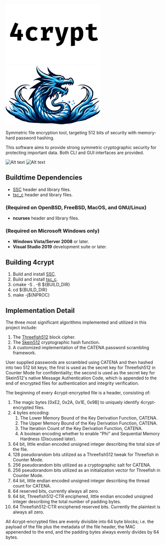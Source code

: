![Alt text](/share/title.png "4crypt")
![Alt text](/share/logo.png  "Dragon")

Symmetric file encryption tool, targeting 512 bits of security with memory-hard password hashing.

This software aims to provide strong symmetric cryptographic security for protecting important data.
Both CLI and GUI interfaces are provided.

![Alt text](../screenshots/gui.png)
![Alt text](../screenshots/cli.png)

## Buildtime Dependencies
-   [SSC](https://github.com/stuartcalder/SSC) header and library files.
-   [tsc_c](https://github.com/stuartcalder/tsc_c) header and library files.
### (Required on OpenBSD, FreeBSD, MacOS, and GNU/Linux)
-   __ncurses__ header and library files.
### (Required on Microsoft Windows only)
-   __Windows Vista/Server 2008__ or later.
-   __Visual Studio 2019__ development suite or later.
## Building 4crypt
1. Build and install [SSC](https://github.com/stuartcalder/SSC.git).
2. Build and install [tsc_c](https://github.com/stuartcalder/tsc_c.git).
3. cmake -S . -B ${BUILD_DIR}
4. cd ${BUILD_DIR}
5. make -j${NPROC}
## Implementation Detail
The three most significant algorithms implemented and utilized in this project include:
1. The [Threefish512](https://en.wikipedia.org/wiki/Threefish) block cipher.
2. The [Skein512](https://en.wikipedia.org/wiki/Skein_(hash_function)) cryptographic hash function.
3. A customized implementation of the CATENA password scrambling framework.

User supplied passwords are scrambled using CATENA and then hashed into two 512 bit keys; the first
is used as the secret key for Threefish512 in Counter Mode for confidentiality; the second is used
as the secret key for Skein512's native Message Authentication Code, which is appended to the end
of encrypted files for authentication and integrity verification.

The beginning of every 4crypt-encrypted file is a header, consisting of:
1. The magic bytes [0xE2, 0x2A, 0x1E, 0x9B] to uniquely identify 4crypt-encrypted files.
2. 4 bytes encoding:
    1. The Lower Memory Bound of the Key Derivation Function, CATENA.
    2. The Upper Memory Bound of the Key Derivation Function, CATENA.
    3. The Iteration Count    of the Key Derivation Function, CATENA.
    4. A boolean encoding whether to enable "Phi" and Sequential Memory Hardness (Discussed later).
3. 64 bit, little endian encoded unsigned integer describing the total size of the file.
4. 128 pseudorandom bits utilized as a Threefish512 tweak for Threefish in Counter Mode.
5. 256 pseudorandom bits utilized as a cryptographic salt for CATENA.
6. 256 pseudorandom bits utilized as an initialization vector for Threefish in Counter Mode.
7. 64 bit, little endian encoded unsigned integer describing the thread count for CATENA.
8. 64 reserved bits, currently always all zero.
9. 64 bit, Threefish512-CTR enciphered, little endian encoded unsigned integer describing the total number of padding bytes.
10. 64 Threefish512-CTR enciphered reserved bits. Currently the plaintext is always all zero.

All 4crypt-encrypted files are evenly divisible into 64 byte blocks; i.e. the payload of the file plus
the metadata of the file header, the MAC appenended to the end, and the
padding bytes always evenly divides by 64 bytes.

